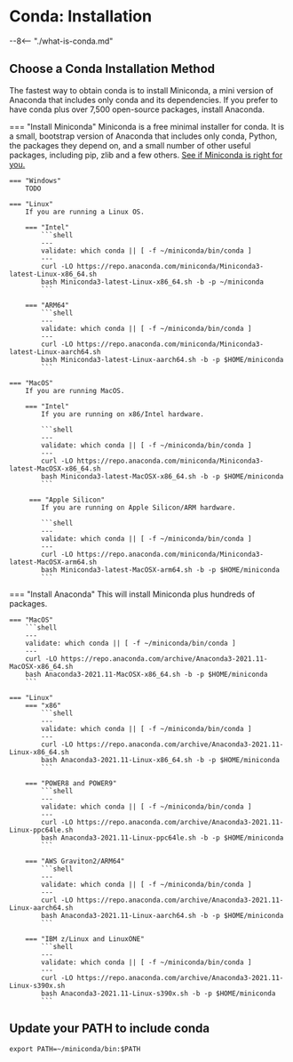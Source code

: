 # Conda: Installation

--8<-- "./what-is-conda.md"

## Choose a Conda Installation Method

The fastest way to obtain conda is to install Miniconda, a mini
version of Anaconda that includes only conda and its dependencies. If
you prefer to have conda plus over 7,500 open-source packages, install
Anaconda.

=== "Install Miniconda"
    Miniconda is a free minimal installer for conda. It is a small, bootstrap version of Anaconda that includes only conda, Python, the packages they depend on, and a small number of other useful packages, including pip, zlib and a few others. [See if Miniconda is right for you.](https://docs.conda.io/projects/conda/en/latest/user-guide/install/download.html#anaconda-or-miniconda)
    
    === "Windows"
        TODO

    === "Linux"
        If you are running a Linux OS.

        === "Intel"
            ```shell
            ---
            validate: which conda || [ -f ~/miniconda/bin/conda ]
            ---
            curl -LO https://repo.anaconda.com/miniconda/Miniconda3-latest-Linux-x86_64.sh
            bash Miniconda3-latest-Linux-x86_64.sh -b -p ~/miniconda
            ```

        === "ARM64"
            ```shell
            ---
            validate: which conda || [ -f ~/miniconda/bin/conda ]
            ---
            curl -LO https://repo.anaconda.com/miniconda/Miniconda3-latest-Linux-aarch64.sh
            bash Miniconda3-latest-Linux-aarch64.sh -b -p $HOME/miniconda
            ```

    === "MacOS"
        If you are running MacOS.

        === "Intel"
            If you are running on x86/Intel hardware.

            ```shell
            ---
            validate: which conda || [ -f ~/miniconda/bin/conda ]
            ---
            curl -LO https://repo.anaconda.com/miniconda/Miniconda3-latest-MacOSX-x86_64.sh
            bash Miniconda3-latest-MacOSX-x86_64.sh -b -p $HOME/miniconda
            ```

         === "Apple Silicon"
            If you are running on Apple Silicon/ARM hardware.

            ```shell
            ---
            validate: which conda || [ -f ~/miniconda/bin/conda ]
            ---
            curl -LO https://repo.anaconda.com/miniconda/Miniconda3-latest-MacOSX-arm64.sh
            bash Miniconda3-latest-MacOSX-arm64.sh -b -p $HOME/miniconda
            ```

=== "Install Anaconda"
    This will install Miniconda plus hundreds of packages.

    === "MacOS"
        ```shell
        ---
        validate: which conda || [ -f ~/miniconda/bin/conda ]
        ---
        curl -LO https://repo.anaconda.com/archive/Anaconda3-2021.11-MacOSX-x86_64.sh
        bash Anaconda3-2021.11-MacOSX-x86_64.sh -b -p $HOME/miniconda
        ```

    === "Linux"
        === "x86"
            ```shell
            ---
            validate: which conda || [ -f ~/miniconda/bin/conda ]
            ---
            curl -LO https://repo.anaconda.com/archive/Anaconda3-2021.11-Linux-x86_64.sh
            bash Anaconda3-2021.11-Linux-x86_64.sh -b -p $HOME/miniconda
            ```

        === "POWER8 and POWER9"
            ```shell
            ---
            validate: which conda || [ -f ~/miniconda/bin/conda ]
            ---
            curl -LO https://repo.anaconda.com/archive/Anaconda3-2021.11-Linux-ppc64le.sh
            bash Anaconda3-2021.11-Linux-ppc64le.sh -b -p $HOME/miniconda
            ```

        === "AWS Graviton2/ARM64"
            ```shell
            ---
            validate: which conda || [ -f ~/miniconda/bin/conda ]
            ---
            curl -LO https://repo.anaconda.com/archive/Anaconda3-2021.11-Linux-aarch64.sh
            bash Anaconda3-2021.11-Linux-aarch64.sh -b -p $HOME/miniconda
            ```

        === "IBM z/Linux and LinuxONE"
            ```shell
            ---
            validate: which conda || [ -f ~/miniconda/bin/conda ]
            ---
            curl -LO https://repo.anaconda.com/archive/Anaconda3-2021.11-Linux-s390x.sh
            bash Anaconda3-2021.11-Linux-s390x.sh -b -p $HOME/miniconda
            ```

## Update your PATH to include conda

```shell
export PATH=~/miniconda/bin:$PATH
```
